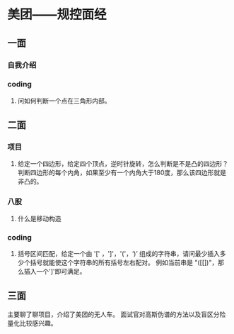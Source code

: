 # 美团——规控面经

## 一面
### 自我介绍<br>
### coding
1. 问如何判断一个点在三角形内部。

## 二面
### 项目
1. 给定一个四边形，给定四个顶点，逆时针旋转，怎么判断是不是凸的四边形？
判断四边形的每个内角，如果至少有一个内角大于180度，那么该四边形就是非凸的。
### 八股
1. 什么是移动构造
### coding
1. 括号区间匹配，给定一个由 '[' ，']'，'('，‘)’ 组成的字符串，请问最少插入多少个括号就能使这个字符串的所有括号左右配对。
例如当前串是 "([[])"，那么插入一个']'即可满足。

## 三面
主要聊了聊项目，介绍了美团的无人车。
面试官对高斯伪谱的方法以及盲区分险量化比较感兴趣。
